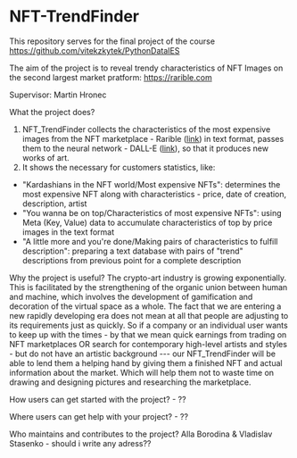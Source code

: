 # NFT-TrendFinder
This repository serves for the final project of the course https://github.com/vitekzkytek/PythonDataIES

The aim of the project is to reveal trendy characteristics of NFT Images on the second largest market pratform: https://rarible.com

Supervisor: Martin Hronec

What the project does?
1. NFT_TrendFinder collects the characteristics of the most expensive images from the NFT marketplace - Rarible ([link](https://rarible.com/)) in text format, passes them to the neural network - DALL-E ([link](https://openai.com/blog/dall-e/)), so that it produces new works of art. 
2. It shows the necessary for customers statistics, like:
- "Kardashians in the NFT world/Most expensive NFTs": determines the most expensive NFT along with characteristics - price, date of creation, description, artist
- "You wanna be on top/Characteristics of most expensive NFTs": using Meta (Key, Value) data to accumulate characteristics of top by price images in the text format
- "A little more and you're done/Making pairs of characteristics to fulfill description": preparing a text database with pairs of "trend" descriptions from previous point for a complete description

Why the project is useful?
The crypto-art industry is growing exponentially. This is facilitated by the strengthening of the organic union between human and machine, which involves the development of gamification and decoration of the virtual space as a whole. The fact that we are entering a new rapidly developing era does not mean at all that people are adjusting to its requirements just as quickly. So if a company or an individual user wants to keep up with the times - by that we mean quick earnings from trading on NFT marketplaces OR search for contemporary high-level artists and styles - but do not have an artistic background --- our NFT_TrendFinder will be able to lend them a helping hand by giving them a finished NFT and actual information about the market. Which will help them not to waste time on drawing and designing pictures and researching the marketplace.

How users can get started with the project? - ?? 


Where users can get help with your project? - ?? 

Who maintains and contributes to the project?
Alla Borodina & Vladislav Stasenko - should i write any adress??
